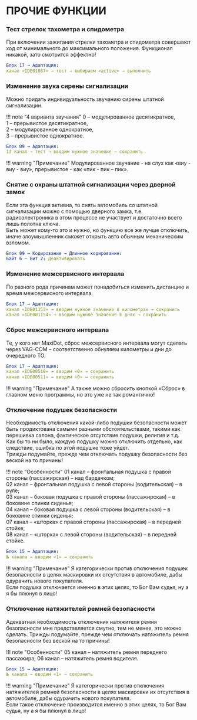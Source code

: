 # ПРОЧИЕ ФУНКЦИИ

### Тест стрелок тахометра и спидометра
При включении зажигания стрелки тахометра и спидометра совершают ход от минимального до максимального положения. Функционал никакой, зато смотрится эффектно!
``` yaml
Блок 17 → Адаптация: 
канал «IDE01087» → тест → выбираем «active» → выполнить
```

### Изменение звука сирены сигнализации
Можно придать индивидуальность звучанию сирены штатной сигнализации.

!!! note "4 варианта звучания"
    0 – модулированное десятикратное,   
    1 – прерывистое десятикратное,  
    2 – модулированное однократное,   
    3 – прерывистое однократное.
      
``` yaml
Блок 09 → Адаптация: 
13 канал → тест → вводим нужное значение → сохранить
```

!!! warning "Примечание"
    Модулированное звучание - на слух как «виу - виу - виу», прерывистое - как «пик - пик – пик».
    
### Снятие с охраны штатной сигнализации через дверной замок
Если эта функция активна, то снять автомобиль со штатной сигнализации можно с помощью дверного замка, т.е. радиоэлектроника в этом процессе не участвует и достаточно всего лишь полотна ключа.  
Быть может кому-то это и нужно, но функцию все же лучше отключить, иначе злоумышленник сможет открыть авто обычным механическим взломом.
``` yaml
Блок 09 → Кодирование → Длинное кодирование:
Байт 6 – Бит 2: Деактивировать
```

### Изменение межсервисного интервала
По разного рода причинам может понадобиться изменить дистанцию и время межсервисного интервала.
``` yaml
Блок 17 → Адаптация: 
канал «IDE01153» → вводим нужное значение в километрах → сохранить
канал «IDE001154» → вводим нужное значение в днях → сохранить
```

### Сброс межсервисного интервала
Те, у кого нет MaxiDot, сброс межсервисного интервала могут сделать через VAG-COM – соответственно обнуляем километры и дни до очередного ТО.
``` yaml
Блок 17 → Адаптация: 
канал «IDE00510» → вводим «0» → сохранить
канал «IDE00511» → вводим «0» → сохранить
```

!!! warning "Примечание"
    А также можно сбросить кнопкой «Сброс» в главном меню программы, но это уже не так романтично!
    
### Отключение подушек безопасности
Необходимость отключения какой-либо подушки безопасности может быть продиктована самыми разными обстоятельствами, такими как перешивка салона, фактическое отсутствие подушки, религия и т.д.   
Как бы то ни было, каждую подушку можно отключить отдельно, как следствие, ошибка по этой подушке тоже уйдет.  
Трижды подумайте, прежде чем отключать подушку безопасности без веской на то причины!

!!! note "Особенности"
    01 канал – фронтальная подушка с правой стороны (пассажирская) – над бардачком;  
    02 канал – фронтальная подушка с левой стороны (водительская) – в руле;  
    03 канал – боковая подушка с правой стороны (пассажирская) – в боковине спинки сиденья;  
    04 канал – боковая подушка с левой стороны (водительская) – в боковине спинки сиденья;  
    07 канал – «шторка» с правой стороны (пассажирская) – в передней стойке;  
    08 канал – «шторка» с левой стороны (водительская) – в передней стойке.  
    
``` yaml
Блок 15 → Адаптация: 
№ канала → вводим «1» → сохранить
```

!!! warning "Примечание"
    Я категорически против отключения подушек безопасности в целях маскировки их отсутствия в автомобиле, дабы одурачить нового покупателя.   
    Если подушка отключается именно в этих целях, то Бог Вам судья, ну а я бы плюнул в лицо!
    
### Отключение натяжителей ремней безопасности
Адекватная необходимость отключения натяжителя ремня безопасности мне представляется смутно, тем не менее, это можно сделать. 
Трижды подумайте, прежде чем отключать натяжитель ремня безопасности без веской на то причины!

!!! note "Особенности"
    05 канал – натяжитель ремня переднего пассажира;
    06 канал – натяжитель ремня водителя.
    
``` yaml
Блок 15 → Адаптация: 
№ канала → вводим «1» → сохранить
```

!!! warning "Примечание"
    Я категорически против отключения натяжителей ремней безопасности в целях маскировки их отсутствия в автомобиле, дабы одурачить нового покупателя.   
    Если такое отключение производится именно в этих целях, то Бог Вам судья, ну а я бы плюнул в лицо!
